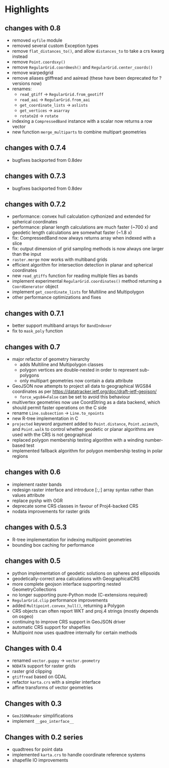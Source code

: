 # Highlights

## changes with 0.8

- removed `xyfile` module
- removed several custom Exception types
- remove `flat_distances_to()`, and allow `distances_to` to take a crs kwarg
  instead
- remove `Point.coordsxy()`
- remove `RegularGrid.coordmesh()` and `RegularGrid.center_coords()`
- remove warpedgrid
- remove aliases gtiffread and aairead (these have been deprecated for ?
  versions now)
- renames:
    - `read_gtiff` -> `RegularGrid.from_geotiff`
    - `read_aai` -> `RegularGrid.from_aai`
    - `get_coordinate_lists` -> `aslists`
    - `get_vertices` -> `asarray`
    - `rotate2d` -> `rotate`
- indexing a `CompressedBand` instance with a scalar now returns a row vector
- new function `merge_multiparts` to combine multipart geometries

## changes with 0.7.4

- bugfixes backported from 0.8dev

## changes with 0.7.3

- bugfixes backported from 0.8dev

## changes with 0.7.2

- performance: convex hull calculation cythonized and extended for spherical
  coordinates
- performance: planar length calculations are much faster (~700 x) and geodetic
  length calculations are somewhat faster (~1.8 x)
- fix: CompressedBand now always returns array when indexed with a slice
- fix: output dimension of grid sampling methods is now always one larger than
  the input
- `raster.merge` now works with multiband grids
- efficient algorithm for intersection detection in planar and spherical
  coordinates
- new `read_gtiffs` function for reading multiple files as bands
- implement experimental `RegularGrid.coordinates()` method returning a
  `CoordGenerator` object
- implement `get_coordinate_lists` for Multiline and Multipolygon
- other performance optimizations and fixes

## changes with 0.7.1

- better support multiband arrays for `BandIndexer`
- fix to `mask_poly` function

## changes with 0.7

- major refactor of geometry hierarchy
    - adds Multiline and Multipolygon classes
    - polygon vertices are double-nested in order to represent sub-polygons
    - only multipart geometries now contain a data attribute
- GeoJSON now attempts to project all data to geographical WGS84 coordinates as
  per https://datatracker.ietf.org/doc/draft-ietf-geojson/
    - `force_wgs84=False` can be set to avoid this behaviour
- multivertex geometries now use CoordString as a data backend, which should
  permit faster operations on the C side
- rename `Line.subsection` -> `Line.to_npoints`
- new R-tree implementation in C
- `projected` keyword argument added to `Point.distance`, `Point.azimuth`, and
  `Point.walk` to control whether geodetic or planar algorithms are used with
  the CRS is not geographical
- replaced polygon membership testing algorithm with a winding number-based test
- implemented fallback algorithm for polygon membership testing in polar regions

## changes with 0.6

- implement raster bands
- redesign raster interface and introduce [:,:] array syntax rather than values
  attribute
- replace pyshp with OGR
- deprecate some CRS classes in favour of Proj4-backed CRS
- nodata improvements for raster grids

## changes with 0.5.3

- R-tree implementation for indexing multipoint geometries
- bounding box caching for performance

## changes with 0.5

- python implementation of geodetic solutions on spheres and ellipsoids
- geodetically-correct area calculations with GeographicalCRS
- more complete geojson interface supporting nested GeometryCollections
- no longer supporting pure-Python mode (C-extensions required)
- `RegularGrid.clip` performance improvements
- added `Multipoint.convex_hull()`, returning a Polygon
- CRS objects can often report WKT and proj.4 strings (mostly depends on osgeo)
- continuing to improve CRS support in GeoJSON driver
- automatic CRS support for shapefiles
- Multipoint now uses quadtree internally for certain methods

## Changes with 0.4

- renamed `vector.guppy` -> `vector.geometry`
- `NODATA` support for raster grids
- raster grid clipping
- `gtiffread` based on GDAL
- refactor `karta.crs` with a simpler interface
- affine transforms of vector geometries

## Changes with 0.3

- `GeoJSONReader` simplifications
- implement `__geo_interface__`

## Changes with 0.2 series

- quadtrees for point data
- implemented `karta.crs` to handle coordinate reference systems
- shapefile IO improvements
